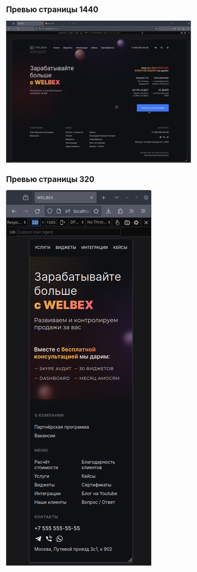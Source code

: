 ## Превью страницы 1440
![1440](./screenshots/1440.png)
## Превью страницы 320
![320](./screenshots/320.png)